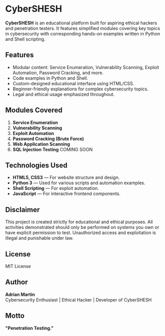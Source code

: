 # CyberSHESH

**CyberSHESH** is an educational platform built for aspiring ethical hackers and penetration testers. It features simplified modules covering key topics in cybersecurity with corresponding hands-on examples written in Python and Shell scripting.

## Features

- Modular content: Service Enumeration, Vulnerability Scanning, Exploit Automation, Password Cracking, and more.
- Code examples in Python and Shell.
- Custom-designed educational interface using HTML/CSS.
- Beginner-friendly explanations for complex cybersecurity topics.
- Legal and ethical usage emphasized throughout.

## Modules Covered

1. **Service Enumeration**
2. **Vulnerability Scanning**
3. **Exploit Automation**
4. **Password Cracking (Brute Force)**
5. **Web Application Scanning**
6. **SQL Injection Testing**
   COMING SOON

## Technologies Used

- **HTML5, CSS3** — For website structure and design.
- **Python 3** — Used for various scripts and automation examples.
- **Shell Scripting** — For exploit automation.
- **JavaScript** — For interactive frontend components.

## Disclaimer

This project is created strictly for educational and ethical purposes. All activities demonstrated should only be performed on systems you own or have explicit permission to test. Unauthorized access and exploitation is illegal and punishable under law.

## License

MIT License

## Author

**Adrian Martin**  
Cybersecurity Enthusiast | Ethical Hacker | Developer of CyberSHESH

## Motto

**"Penetration Testing."**
